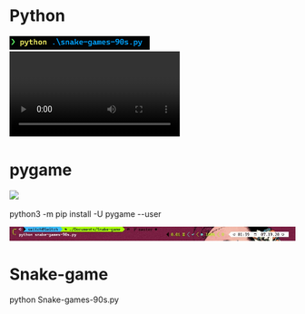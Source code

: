 # Python 
![](https://github.com/KuldeepSingh0/Snake-game/blob/master/img/img1.png)
![](https://github.com/KuldeepSingh0/Snake-game/blob/master/img/Python-logo.mp4)
# pygame

![](https://www.pygame.org/images/logo_lofi.png)

python3 -m pip install -U pygame --user

![](https://github.com/KuldeepSingh0/Snake-game/blob/master/img/img.png?raw=true)

# Snake-game

 python Snake-games-90s.py
